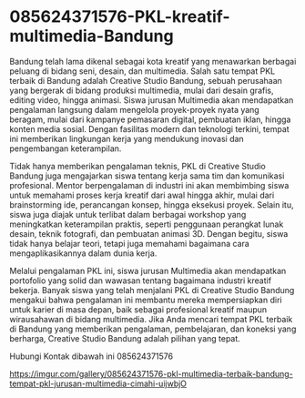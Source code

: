 # 085624371576-PKL-kreatif-multimedia-Bandung
Bandung telah lama dikenal sebagai kota kreatif yang menawarkan berbagai peluang di bidang seni, desain, dan multimedia. Salah satu tempat PKL terbaik di Bandung adalah Creative Studio Bandung, sebuah perusahaan yang bergerak di bidang produksi multimedia, mulai dari desain grafis, editing video, hingga animasi. Siswa jurusan Multimedia akan mendapatkan pengalaman langsung dalam mengelola proyek-proyek nyata yang beragam, mulai dari kampanye pemasaran digital, pembuatan iklan, hingga konten media sosial. Dengan fasilitas modern dan teknologi terkini, tempat ini memberikan lingkungan kerja yang mendukung inovasi dan pengembangan keterampilan.

Tidak hanya memberikan pengalaman teknis, PKL di Creative Studio Bandung juga mengajarkan siswa tentang kerja sama tim dan komunikasi profesional. Mentor berpengalaman di industri ini akan membimbing siswa untuk memahami proses kerja kreatif dari awal hingga akhir, mulai dari brainstorming ide, perancangan konsep, hingga eksekusi proyek. Selain itu, siswa juga diajak untuk terlibat dalam berbagai workshop yang meningkatkan keterampilan praktis, seperti penggunaan perangkat lunak desain, teknik fotografi, dan pembuatan animasi 3D. Dengan begitu, siswa tidak hanya belajar teori, tetapi juga memahami bagaimana cara mengaplikasikannya dalam dunia kerja.

Melalui pengalaman PKL ini, siswa jurusan Multimedia akan mendapatkan portofolio yang solid dan wawasan tentang bagaimana industri kreatif bekerja. Banyak siswa yang telah menjalani PKL di Creative Studio Bandung mengakui bahwa pengalaman ini membantu mereka mempersiapkan diri untuk karier di masa depan, baik sebagai profesional kreatif maupun wirausahawan di bidang multimedia. Jika Anda mencari tempat PKL terbaik di Bandung yang memberikan pengalaman, pembelajaran, dan koneksi yang berharga, Creative Studio Bandung adalah pilihan yang tepat.

Hubungi Kontak dibawah ini
085624371576

https://imgur.com/gallery/085624371576-pkl-multimedia-terbaik-bandung-tempat-pkl-jurusan-multimedia-cimahi-uijwbjO
